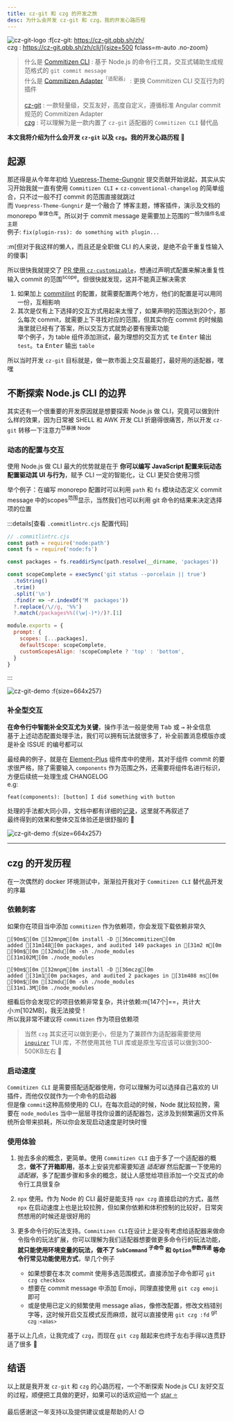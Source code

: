 ```yaml
---
title: cz-git 和 czg 的开发之旅
desc: 为什么会开发 cz-git 和 czg，我的开发心路历程
---
```



![cz-git-logo](/image/cz-git.webp)
:f[cz-git: https://cz-git.qbb.sh/zh/<br>czg : https://cz-git.qbb.sh/zh/cli/]{size=500 fclass=m-auto .no-zoom}

> 什么是 [Commitizen CLI](https://github.com/commitizen/cz-cli) : 基于 Node.js 的命令行工具，交互式辅助生成规范格式的 `git commit message` <br>
> 什么是 [Commitizen Adapter](https://github.com/commitizen/cz-cli#adapters)<sup>「适配器」</sup> : 更换 Commitizen CLI 交互行为的插件 <br>
> <br>
> [cz-git](https://cz-git.qbb.sh/zh/guide/introduction) : 一款轻量级，交互友好，高度自定义，遵循标准 Angular commit 规范的 Commitizen Adapter<br>
> [czg](https://cz-git.qbb.sh/zh/cli/) : 可以理解为是一款内置了 `cz-git` 适配器的 `Commitizen CLI` 替代品

**本文我将介绍为什么会开发 `cz-git` 以及 `czg`。我的开发心路历程** 🤗

## 起源

那还得是从今年年初给 [Vuepress-Theme-Gungnir](https://github.com/Renovamen/vuepress-theme-gungnir) 提交贡献开始说起，其实从实习开始我就一直有使用 `Commitizen CLI` + `cz-conventional-changelog` 的简单组合，只不过一般不打 commit 的范围直接就跳过<br>而 `Vuepress-Theme-Gungnir` 是一个融合了 博客主题，博客插件，演示及文档的 monorepo <sup>单体仓库</sup>。所以对于 commit message 是需要加上范围的<sup>一般为插件名或主题</sup><br>例子: `fix(plugin-rss): do something with plugin...`

:m[但对于我这样的懒人，而且还是全职做 CLI 的人来说，是绝不会干重复性输入的傻事]

所以很快我就提交了 [PR 使用 `cz-customizable`](https://github.com/Renovamen/vuepress-theme-gungnir/pull/34)，想通过声明式配置来解决重复性输入 commit 的范围<sup>scope</sup>。但很快就发现，这并不能真正解决需求

1. 如果加上 [commitilint](https://commitlint.js.org/) 的配置，就需要配置两个地方，他们的配置是可以用同一份，互相影响
2. 其次是仅有上下选择的交互方式用起来太慢了，如果声明的范围达到20个，那么每次 commit，就需要上下寻找对应的范围，但其实你在 commit 的时候脑海里就已经有了答案，所以交互方式就势必要有搜索功能<br>举个例子，为 table 组件添加测试，最为理想的交互方式 <kbd>te</kbd> <kbd>Enter</kbd> 输出 `test`。<kbd>ta</kbd> <kbd>Enter</kbd> 输出 `table`

所以当时开发 `cz-git` 目标就是，做一款市面上交互最能打，最好用的适配器，嘿嘿

## 不断探索 Node.js CLI 的边界

其实还有一个很重要的开发原因就是想要探索 Node.js 做 CLI，究竟可以做到什么样的效果，因为日常被 SHELL 和 AWK 开发 CLI 折磨得很痛苦，所以开发 `cz-git` 转移一下注意力<sup>😈暴揍 Node</sup>

### 动态的配置与交互

使用 Node.js 做 CLI 最大的优势就是在于 **你可以编写 JavaScript 配置来玩动态配置驱动其 UI 与行为**，赋予 CLI 一定的智能化，让 CLI 更契合使用习惯

举个例子：在编写 monorepo 配置时可以利用 `path` 和 `fs` 模块动态定义 commit message 中的scopes<sup>范围</sup>显示，当然我们也可以利用 git 命令的结果来决定选择项的位置

:::details[查看 `.commitlintrc.cjs` 配置代码]
```js
// .commitlintrc.cjs
const path = require('node:path')
const fs = require('node:fs')

const packages = fs.readdirSync(path.resolve(__dirname, 'packages'))

const scopeComplete = execSync('git status --porcelain || true')
  .toString()
  .trim()
  .split('\n')
  .find(r => ~r.indexOf('M  packages'))
  ?.replace(/\//g, '%%')
  ?.match(/packages%%((\w|-)*)/)?.[1]

module.exports = {
  prompt: {
    scopes: [...packages],
    defaultScope: scopeComplete,
    customScopesAlign: !scopeComplete ? 'top' : 'bottom',
  }
}
```
:::

![cz-git-demo](/image/cz-demo-1.gif)
:f{size=664x257}


### 补全型交互

**在命令行中智能补全交互尤为关键**，操作手法一般是使用 <kbd>Tab</kbd> 或 <kbd>→</kbd> 补全信息<br>
基于上述动态配置处理手法，我们可以拥有玩法就很多了，补全前置消息模版亦或是补全 ISSUE 的编号都可以

最经典的例子，就是在 [Element-Plus](https://github.com/element-plus/element-plus) 组件库中的使用，其对于组件 commit 的要求很严格，除了需要输入 `components` 作为范围之外，还需要将组件名进行标识，方便后续统一处理生成 CHANGELOG<br> e.g:

```
feat(components): [button] I did something with button
```

处理的手法都大同小异，文档中都有详细的[记录](https://cz-git.qbb.sh/zh/recipes/default-subject)，这里就不再叙述了<br>
最终得到的效果和整体交互体验还是很舒服的 🤗

![cz-git-demo](/image/cz-demo-2.gif)
:f{size=664x257}

---

## czg 的开发历程

在一次偶然的 docker 环境测试中，渐渐拉开我对于 `Commitizen CLI` 替代品开发的序幕

### 依赖刺客

如果你在项目当中添加 `commitizen` 作为依赖项，你会发现下载依赖非常久

```ansi
[90m$[0m [32mnpm[0m install -D [36mcommitizen[0m
added [31m148[0m packages, and audited 149 packages in [31m2 m[0m
[90m$[0m [32mdu[0m -sh ./node_modules
[31m102M[0m ./node_modules

[90m$[0m [32mnpm[0m install -D [36mczg[0m
added [31m1[0m packages, and audited 2 packages in [31m408 ms[0m
[90m$[0m [32mdu[0m -sh ./node_modules
[31m1.3M[0m ./node_modules
```

细看后你会发现它的项目依赖非常复杂，共计依赖:m[147个]==，共计大小:m[102MB]，我无法接受！<br>
所以我非常不建议将 `commitizen` 作为项目依赖项

> 当然 `czg` 其实还可以做到更小，但是为了兼顾作为适配器需要使用 [`inquirer`](https://github.com/SBoudrias/Inquirer.js) TUI 库，不然使用其他 TUI 库或是原生写应该可以做到300-500KB左右 🧐

### 启动速度

`Commitizen CLI` 是需要搭配适配器使用，你可以理解为可以选择自己喜欢的 UI 插件，而他仅仅就作为一个命令的启动器<br>但是像 `commit`这种高频使用的 CLI，在每次启动的时候，Node 就比较拉胯，需要在 `node_modules` 当中一层层寻找你设置的适配器包，这涉及到频繁遍历文件系统所会带来损耗，所以你会发现启动速度是时快时慢


### 使用体验

1. 抛去多余的概念，更简单。使用 `Commitizen CLI` 由于多了一个适配器的概念，**做不了开箱即用**，基本上安装完都需要知道 *适配器* 然后配置一下使用的 *适配器*，多了配置步骤和多余的概念，就让人感觉给项目添加一个交互式的命令行工具很复杂

2. `npx` 使用。作为 Node 的 CLI 最好是能支持 `npx czg` 直接启动的方式，虽然 `npx` 在启动速度上也是比较拉胯，但如果你依赖和体积控制的比较好，日常突然想用的时候还是很好用的

3. 更多命令行的玩法支持。`Commitizen CLI`在设计上是没有考虑给适配器来做命令指令的玩法扩展，你可以理解为我们适配器想要做更多命令行的玩法功能，**就只能使用环境变量的玩法，做不了 `SubCommand` <sup>子命令</sup> 和 `Option`<sup>参数传递</sup> 等命令行常见功能使用方式**，举几个例子
    - 如果想要在本次 commit 使用多选范围模式，直接添加子命令即可 `git czg checkbox`
    - 想要在 commit message 中添加 Emoji，同理直接使用 `git czg emoji` 即可
    - 或是使用已定义的频繁使用 message alias，像修改配置，修改文档错别字等，这时候开启交互模式反而麻烦，就可以直接使用 `git czg :fd` <sup>git czg :\<alias\></sup>

基于以上几点，让我完成了 `czg`，而现在 `git czg` 敲起来也终于左右手得以连贯舒适了很多 🤗

## 结语

以上就是我开发 `cz-git` 和 `czg` 的心路历程，一个不断探索 Node.js CLI 友好交互的过程，顺便把工具做的更好，如果可以的话欢迎给一个 [star ⭐](https://github.com/Zhengqbbb/cz-git)

最后感谢这一年支持以及提供建议或是帮助的人! 😊
